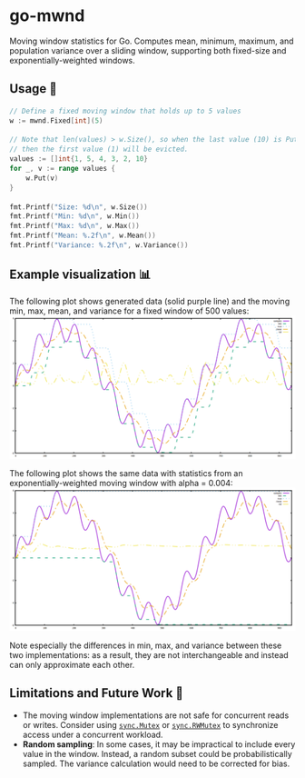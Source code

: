 # go-mwnd
Moving window statistics for Go. Computes mean, minimum, maximum, and population 
variance over a sliding window, supporting both fixed-size and 
exponentially-weighted windows.

## Usage 🚀
```go
// Define a fixed moving window that holds up to 5 values
w := mwnd.Fixed[int](5)

// Note that len(values) > w.Size(), so when the last value (10) is Put,
// then the first value (1) will be evicted.
values := []int{1, 5, 4, 3, 2, 10}
for _, v := range values {
    w.Put(v)
}

fmt.Printf("Size: %d\n", w.Size())
fmt.Printf("Min: %d\n", w.Min())
fmt.Printf("Max: %d\n", w.Max())
fmt.Printf("Mean: %.2f\n", w.Mean())
fmt.Printf("Variance: %.2f\n", w.Variance())
```

## Example visualization 📊
The following plot shows generated data (solid purple line) and the moving min, max, mean, and variance 
for a fixed window of 500 values:
![plot of a composite sine wave and its fixed moving window statistics](internal/examples/fixed/plot.png)

The following plot shows the same data with statistics from an exponentially-weighted moving window 
with alpha = 0.004:
![plot of a composite sine wave and its exponential moving window statistics](internal/examples/exponential/plot.png)

Note especially the differences in min, max, and variance between these two implementations: as a result,
they are not interchangeable and instead can only approximate each other.

## Limitations and Future Work 🧪
- The moving window implementations are not safe for concurrent reads or writes. Consider using 
[`sync.Mutex`](https://pkg.go.dev/sync#Mutex) or [`sync.RWMutex`](https://pkg.go.dev/sync#RWMutex) 
to synchronize access under a concurrent workload.
- **Random sampling**: In some cases, it may be impractical to include every value 
in the window. Instead, a random subset could be probabilistically sampled. The variance 
calculation would need to be corrected for bias.
